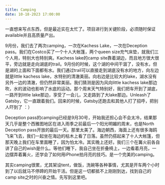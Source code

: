 ```yaml
---
title: Camping
date: 10-18-2023 17:00:00
---
```

一直想来写点东西，但是最近实在太忙了。项目进行到关键阶段，必须随时保证available并且高质量产出。


9月份，我们去了两次camping，一次在Kachess Lake，一次在Deception pass。我们在Costco买了一个十人大帐篷，两个queen size充气床垫，就我们三个人用，特别大也特别爽。Kachess lake的camp site靠着湖边，而且地方很大很平，旁边就是走向湖底的trail。9月份的时候，这个湖的中间干涸了，没有水，但是湖的上面和下面都有水。我们通过trail可以直接走到湖底没有水的地方，向左边就是little kachess lake，水特别的清澈美丽。向右边是比较大的lake，湖水没有另外一边的清澈，但仍然非常美丽。我们猜测是因为风向little kachess lake那边吹，水的波动也影响了水底的运动。那个周末天气特别好，我们把车开到了湖底，一路开到little lake那边，享受了一会儿，又走路到了大lake那边。Unleash了Gatsby，它一直跟着我们。回来的时候，Gatsby还跑去和其他人打了招呼，把别人吓到了 ：）


Deception pass的camping已经是9月30号，开始我还担心会不会太冷，结果那天几乎是整个西雅图地区在进入雨季之前最后一个阳光明媚的周末，也是North Deception pass开放的最后一天。那里太美了。海边朝西，海面上还有很多海鸥飞来飞去，我们一起坐在海边的枯木上看了日落。虽然仍搭起来了十人大帐篷，但那天晚上我们在车里面睡了，因为怕太冷。其实晚上还好。我们三个在篝火前各自讲了自己的wish是什么。等他们睡下，我自己坐在折叠椅上，一边看着月亮，一边摆弄着篝火，还学会了如何用iPhone拍月亮的技巧。是一个完美的camping。


其实camping很累，尤其架设tent，做饭，洗碗等各种事情，尤其是开车两个小时到了以后就马不停蹄的开始干活。但是这一切都抵不上刚刚到达，找到自己的camp site之时的兴奋之情。先写到这里吧。
